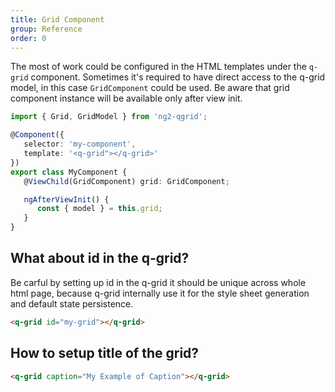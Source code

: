 ```yaml
---
title: Grid Component
group: Reference
order: 0
---
```


The most of work could be configured in the HTML templates under the `q-grid` component. Sometimes it's required to have direct access to the q-grid model, in this case `GridComponent` could be used. Be aware that grid component instance will be available only after view init.

```typescript
import { Grid, GridModel } from 'ng2-qgrid';

@Component({
   selector: 'my-component',
   template: '<q-grid"></q-grid>'
})
export class MyComponent {
   @ViewChild(GridComponent) grid: GridComponent;

   ngAfterViewInit() {
      const { model } = this.grid;
   }
}
```

## What about id in the q-grid?

Be carful by setting up id in the q-grid it should be unique across whole html page, because q-grid internally use it for the style sheet generation and default state persistence.

```html
<q-grid id="my-grid"></q-grid>
```

## How to setup title of the grid?

```html
<q-grid caption="My Example of Caption"></q-grid>
```